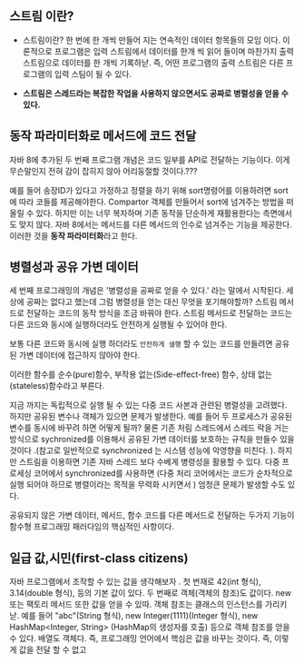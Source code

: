 ## 스트림 이란? 
- 스트림이란? 한 번에 한 개씩 만들어 지는 연속적인 데이터 항목들의 모임 이다.
이론적으로 프로그램은 입력 스트림에서 데이터를 한개 씩 읽어 들이며 마찬가지 출력 스트림으로 데이터를 한 개씩 기록하낟. 즉, 어떤 프로그램의 출력 스트림은 다른 프로그램의 입력 스팀이 될 수 있다.

- **스트림은 스레드라는 복잡한 작업을 사용하지 않으면서도 공짜로 병렬성을 얻을 수 있다.**

## 동작 파라미터화로 메서드에 코드 전달 
자바 8에 추가된 두 번째 프로그램 개념은 코드 일부를 API로 전달하는 기능이다. 이게 무슨말인지 전혀 감이 잡히지 않아 어리둥절할 것이다.???

예를 들어 송장ID가 있다고 가정하고 정렬을 하기 위해 sort명령어를 이용하려면 sort에 따라 코들를 제공해야한다. Compartor 객체를 만들어서 sort에 넘겨주는 방법을 떠올릴 수 있다. 
하지만 이는 너무 복자하며 기존 동작을 단순하게 재활용한다는 측면에서도 맞지 않다. 자바 8에서는 메서드를 다른 메서드의 인수로 넘겨주는 기능을 제공한다. 
이러한 것을 **동작 파라미터화**라고 한다. 

## 병렬성과 공유 가변 데이터 
세 번째 프로그래밍의 개념은 '병렬성을 공짜로 얻을 수 있다.' 라는 말에서 시작된다. 세상에 공짜는 없다고 했는데 그럼 병렬성을 얻는 대신 무엇을 포기해야할까? 스트림 메서드로 전달하는 코드의 동작 방식을 조금 바꿔야  한다.  스트림 메서드로 전달하는 코드는 다른 코드와 동시에 실행하더라도 안전하게 실행될 수 있어야 한다.

보통 다른 코드와 동시에 실행 하더라도 `안전하게 샐행` 할 수 있는 코드를 만들려면 공유된 가변 데이터에 접근하지 않아야 한다. 

이러한 함수를 순수(pure)함수, 부작용 없는(Side-effect-free) 함수, 상태 없는(stateless)함수라고 부른다.


지금 까지는 독립적으로 실행 될 수 있는 다중 코드 사본과 관련된 병렬성을 고려했다. 하지만 공유된 변수나 객체가 있으면 문제가 발생한다. 예를 들어 두 프로세스가 공유된 변수를 동시에 바꾸려 하면 어떻게 될까? 물론 기존 처림 스레드에서 스레드 락을 거는 방식으로 sychronized를 
이용해서 공유된 가변 데이터를 보호하는 규칙을 만들수 있을 것이다 .(참고로 일반적으로 synchronized 는 시스템 성능에 악영향을 미친다. ). 하지만 스트림을 이용하면 기존 자바 스레드 보다 수베게 병령성을 활용할 수 있다. 다중 프로세싱 코어에서 synchronized를 사용하면  (다중 처리 코어에서는 코드가 순차적으로 실행 되어야 하므로 병렬이라는 목적을 무력화 시키면서 ) 엄청큰 문제가 발생할 수도 있다.


공유되지 않은 가변 데이터, 메서드, 함수 코드를 다른 메서드로 전달하는 두가지 기능이 함수형 프로그래밍 패러다임의 핵심적인 사항이다. 


## 일급 값,시민(first-class citizens)
자바  프로그램에서 조작할 수 있는 값을 생각해보자 . 첫 번재로 42(int 형식), 3.14(double 형식), 등의 기본 값이 있다. 두 번째로 객체(객체의 참조)도 값이다. new 또는 팩토리 메서드 또한 값을 얻을 수 있따. 객체 참조는 클래스의 인스턴스를 가리키낟. 예를 들어 "abc"(String 형식), new Integer(1111)(Integer 형식), new HashMap<Integer, String> (HashMap의 생성자를 호출) 등으로 객체 참조를 얻을 수 있다. 배열도 객체다. 즉, 프로그래밍 언어에서 핵심은 값을 바꾸는 것이다. 즉, 이렇게 값을 전달 할 수 없고 







